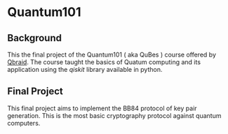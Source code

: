 # Quantum101

## Background

This the final project of the Quantum101 ( aka QuBes ) course offered by [Qbraid](https://account.qbraid.com/). The course taught the basics of Quatum computing and its application using the _qiskit_ library available in python.

## Final Project

This final project aims to implement the BB84 protocol of key pair generation. This is the most basic cryptography protocol against quantum computers.
